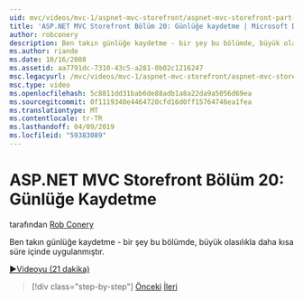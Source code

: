 ```yaml
---
uid: mvc/videos/mvc-1/aspnet-mvc-storefront/aspnet-mvc-storefront-part-20-logging
title: 'ASP.NET MVC Storefront Bölüm 20: Günlüğe kaydetme | Microsoft Docs'
author: robconery
description: Ben takın günlüğe kaydetme - bir şey bu bölümde, büyük olasılıkla daha kısa süre içinde uygulanmıştır.
ms.author: riande
ms.date: 10/16/2008
ms.assetid: aa7791dc-7310-43c5-a281-0b02c1216247
msc.legacyurl: /mvc/videos/mvc-1/aspnet-mvc-storefront/aspnet-mvc-storefront-part-20-logging
msc.type: video
ms.openlocfilehash: 5c8811dd31bab6de88adb1a8a22da9a5056d69ea
ms.sourcegitcommit: 0f1119340e4464720cfd16d0ff15764746ea1fea
ms.translationtype: MT
ms.contentlocale: tr-TR
ms.lasthandoff: 04/09/2019
ms.locfileid: "59383089"
---
```

# <a name="aspnet-mvc-storefront-part-20-logging"></a>ASP.NET MVC Storefront Bölüm 20: Günlüğe Kaydetme

tarafından [Rob Conery](https://github.com/robconery)

Ben takın günlüğe kaydetme - bir şey bu bölümde, büyük olasılıkla daha kısa süre içinde uygulanmıştır.

[&#9654;Videoyu (21 dakika)](https://channel9.msdn.com/Blogs/ASP-NET-Site-Videos/aspnet-mvc-storefront-part-20-logging)

> [!div class="step-by-step"]
> [Önceki](aspnet-mvc-storefront-part-19a-windows-workflow-followup.md)
> [İleri](aspnet-mvc-storefront-part-21-order-manager-and-personalization.md)
